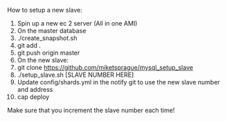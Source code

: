How to setup a new slave:
1. Spin up a new ec 2 server (All in one AMI)
2. On the master database
3. ./create_snapshot.sh
4. git add .
5. git push origin master
6. On the new slave:
7. git clone https://github.com/miketsprague/mysql_setup_slave
8. ./setup_slave.sh [SLAVE NUMBER HERE]
9. Update config/shards.yml in the notify git to use the new slave number and address
10. cap deploy


Make sure that you increment the slave number each time!
